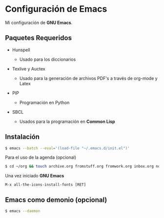 Configuración de Emacs
======================

Mi configuración de **GNU Emacs**.

Paquetes Requeridos
-----------------------
- Hunspell
  * Usado para los diccionarios

- Texlive y Auctex
  * Usado para la generación de archivos PDF's a través de org-mode y Latex

- PIP
  * Programación en Python

- SBCL
  * Usados para la programación en **Common Lisp**

Instalación
-----------

```bash
$ emacs --batch --eval='(load-file "~/.emacs.d/init.el")'
```

Para el uso de la agenda (opcional)
``` bash
$ cd ~/org && touch archive.org fromstuff.org fromwork.org inbox.org notes.org stuff.org work.org
```

Una vez iniciado **GNU Emacs**

``` common-lisp
M-x all-the-icons-install-fonts [RET]
```

Emacs como demonio (opcional)
-------------------------------------

``` bash
$ emacs --daemon
```
